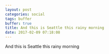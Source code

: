 ```yaml
---
layout: post
categories: social
tags: buffer
buffer: true
title: And this is Seattle this rainy morning
date: 2017-02-09 07:18:08
---
```

And this is Seattle this rainy morning
